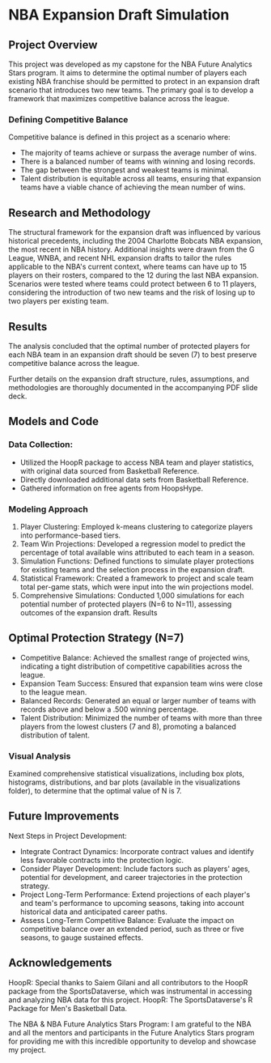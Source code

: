 # NBA Expansion Draft Simulation

## Project Overview
This project was developed as my capstone for the NBA Future Analytics Stars program. It aims to determine the optimal number of players each existing NBA franchise should be permitted to protect in an expansion draft scenario that introduces two new teams. The primary goal is to develop a framework that maximizes competitive balance across the league.

### Defining Competitive Balance
Competitive balance is defined in this project as a scenario where:
- The majority of teams achieve or surpass the average number of wins.
- There is a balanced number of teams with winning and losing records.
- The gap between the strongest and weakest teams is minimal.
- Talent distribution is equitable across all teams, ensuring that expansion teams have a viable chance of achieving the mean number of wins.

## Research and Methodology
The structural framework for the expansion draft was influenced by various historical precedents, including the 2004 Charlotte Bobcats NBA expansion, the most recent in NBA history. Additional insights were drawn from the G League, WNBA, and recent NHL expansion drafts to tailor the rules applicable to the NBA's current context, where teams can have up to 15 players on their rosters, compared to the 12 during the last NBA expansion. Scenarios were tested where teams could protect between 6 to 11 players, considering the introduction of two new teams and the risk of losing up to two players per existing team.

## Results
The analysis concluded that the optimal number of protected players for each NBA team in an expansion draft should be seven (7) to best preserve competitive balance across the league.

Further details on the expansion draft structure, rules, assumptions, and methodologies are thoroughly documented in the accompanying PDF slide deck.

## Models and Code
### Data Collection:
- Utilized the HoopR package to access NBA team and player statistics, with original data sourced from Basketball Reference.
- Directly downloaded additional data sets from Basketball Reference.
- Gathered information on free agents from HoopsHype.

### Modeling Approach
1. Player Clustering: Employed k-means clustering to categorize players into performance-based tiers.
2. Team Win Projections: Developed a regression model to predict the percentage of total available wins attributed to each team in a season.
3. Simulation Functions: Defined functions to simulate player protections for existing teams and the selection process in the expansion draft.
4. Statistical Framework: Created a framework to project and scale team total per-game stats, which were input into the win projections model.
5. Comprehensive Simulations: Conducted 1,000 simulations for each potential number of protected players (N=6 to N=11), assessing outcomes of the expansion draft.
Results

## Optimal Protection Strategy (N=7)
- Competitive Balance: Achieved the smallest range of projected wins, indicating a tight distribution of competitive capabilities across the league.
- Expansion Team Success: Ensured that expansion team wins were close to the league mean.
- Balanced Records: Generated an equal or larger number of teams with records above and below a .500 winning percentage.
- Talent Distribution: Minimized the number of teams with more than three players from the lowest clusters (7 and 8), promoting a balanced distribution of talent.

### Visual Analysis
Examined comprehensive statistical visualizations, including box plots, histograms, distributions, and bar plots (available in the visualizations folder), to determine that the optimal value of N is 7.

## Future Improvements
Next Steps in Project Development:
- Integrate Contract Dynamics: Incorporate contract values and identify less favorable contracts into the protection logic.
- Consider Player Development: Include factors such as players' ages, potential for development, and career trajectories in the protection strategy.
- Project Long-Term Performance: Extend projections of each player's and team's performance to upcoming seasons, taking into account historical data and anticipated career paths.
- Assess Long-Term Competitive Balance: Evaluate the impact on competitive balance over an extended period, such as three or five seasons, to gauge sustained effects.

## Acknowledgements
HoopR: Special thanks to Saiem Gilani and all contributors to the HoopR package from the SportsDataverse, which was instrumental in accessing and analyzing NBA data for this project. HoopR: The SportsDataverse's R Package for Men's Basketball Data.

The NBA & NBA Future Analytics Stars Program: I am grateful to the NBA and all the mentors and participants in the Future Analytics Stars program for providing me with this incredible opportunity to develop and showcase my project.
